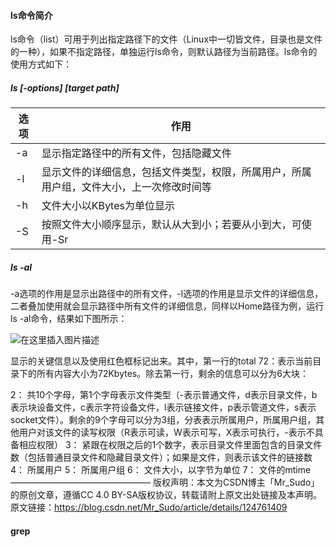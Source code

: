 #### ls命令简介

ls命令（list）可用于列出指定路径下的文件（Linux中一切皆文件，目录也是文件的一种），如果不指定路径，单独运行ls命令，则默认路径为当前路径。ls命令的使用方式如下：

##### ls [-options] [target path]

| 选项 | 作用                                                         |
| ---- | ------------------------------------------------------------ |
| -a   | 显示指定路径中的所有文件，包括隐藏文件                       |
| -l   | 显示文件的详细信息，包括文件类型，权限，所属用户，所属用户组，文件大小，上一次修改时间等 |
| -h   | 文件大小以KBytes为单位显示                                   |
| -S   | 按照文件大小顺序显示，默认从大到小；若要从小到大，可使用-Sr  |

##### **ls -al**

-a选项的作用是显示出路径中的所有文件，-l选项的作用是显示文件的详细信息，二者叠加使用就会显示路径中所有文件的详细信息，同样以Home路径为例，运行ls -al命令，结果如下图所示：

![在这里插入图片描述](https://chuilee-1257187978.cos.ap-nanjing.myqcloud.com/blog/185ad8fafe874dfb8dd312b668e65b8f.png)

显示的关键信息以及使用红色框标记出来。其中，第一行的total 72：表示当前目录下的所有内容大小为72Kbytes。除去第一行，剩余的信息可以分为6大块：

2： 共10个字母，第1个字母表示文件类型（-表示普通文件，d表示目录文件，b表示块设备文件，c表示字符设备文件，l表示链接文件，p表示管道文件，s表示socket文件）。剩余的9个字母可以分为3组，分表表示所属用户，所属用户组，其他用户对该文件的读写权限（R表示可读，W表示可写，X表示可执行，-表示不具备相应权限）
3： 紧跟在权限之后的1个数字，表示目录文件里面包含的目录文件数（包括普通目录文件和隐藏目录文件）；如果是文件，则表示该文件的链接数
4： 所属用户
5： 所属用户组
6： 文件大小，以字节为单位
7： 文件的mtime
————————————————
版权声明：本文为CSDN博主「Mr_Sudo」的原创文章，遵循CC 4.0 BY-SA版权协议，转载请附上原文出处链接及本声明。
原文链接：https://blog.csdn.net/Mr_Sudo/article/details/124761409

#### grep
